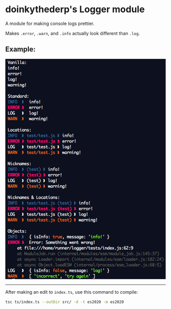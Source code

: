 # doinkythederp's Logger module

A module for making console logs prettier.

Makes `.error`, `.warn`, and `.info` actually look different than `.log`.

## Example:
![Example](./images/example.png)

___
After making an edit to `index.ts`, use this command to compile: 
```bash
tsc ts/index.ts --outDir src/ -d -t es2020 -m es2020
```